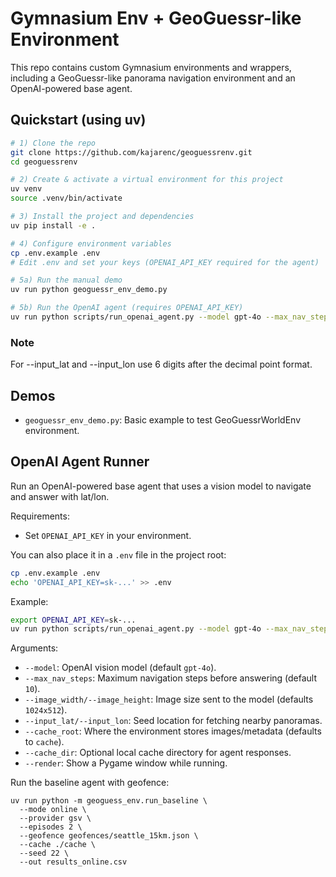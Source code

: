# Gymnasium Env + GeoGuessr-like Environment

This repo contains custom Gymnasium environments and wrappers, including a GeoGuessr-like panorama navigation environment and an OpenAI-powered base agent.

## Quickstart (using uv)

```bash
# 1) Clone the repo
git clone https://github.com/kajarenc/geoguessrenv.git
cd geoguessrenv

# 2) Create & activate a virtual environment for this project
uv venv
source .venv/bin/activate

# 3) Install the project and dependencies
uv pip install -e .

# 4) Configure environment variables
cp .env.example .env
# Edit .env and set your keys (OPENAI_API_KEY required for the agent)

# 5a) Run the manual demo
uv run python geoguessr_env_demo.py

# 5b) Run the OpenAI agent (requires OPENAI_API_KEY)
uv run python scripts/run_openai_agent.py --model gpt-4o --max_nav_steps 10 --input_lat 47.620908 --input_lon -122.353508 --render
```


### Note
For --input_lat and --input_lon use 6 digits after the decimal point format.

## Demos

- `geoguessr_env_demo.py`: Basic example to test GeoGuessrWorldEnv environment.

## OpenAI Agent Runner

Run an OpenAI-powered base agent that uses a vision model to navigate and answer with lat/lon.

Requirements:
- Set `OPENAI_API_KEY` in your environment.

You can also place it in a `.env` file in the project root:

```bash
cp .env.example .env
echo 'OPENAI_API_KEY=sk-...' >> .env
```

Example:

```bash
export OPENAI_API_KEY=sk-...
uv run python scripts/run_openai_agent.py --model gpt-4o --max_nav_steps 10 --input_lat 47.620908 --input_lon -122.353508 --render
```

Arguments:
- `--model`: OpenAI vision model (default `gpt-4o`).
- `--max_nav_steps`: Maximum navigation steps before answering (default `10`).
- `--image_width/--image_height`: Image size sent to the model (defaults `1024x512`).
- `--input_lat/--input_lon`: Seed location for fetching nearby panoramas.
- `--cache_root`: Where the environment stores images/metadata (defaults to `cache`).
- `--cache_dir`: Optional local cache directory for agent responses.
- `--render`: Show a Pygame window while running.


Run the baseline agent with geofence:
```
uv run python -m geoguess_env.run_baseline \
  --mode online \
  --provider gsv \
  --episodes 2 \
  --geofence geofences/seattle_15km.json \
  --cache ./cache \
  --seed 22 \
  --out results_online.csv
```

